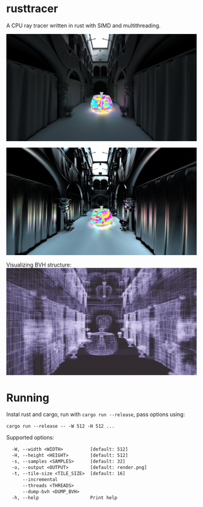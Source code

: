 # rusttracer

A CPU ray tracer written in rust with SIMD and multithreading.

![](examples/diffuse.png)

![](examples/metalic.png)

Visualizing BVH structure:
![](examples/bvh.png)

# Running

Instal rust and cargo, run with `cargo run --release`, pass options using:

```
cargo run --release -- -W 512 -H 512 ...
```

Supported options:

```
  -W, --width <WIDTH>          [default: 512]
  -H, --height <HEIGHT>        [default: 512]
  -s, --samples <SAMPLES>      [default: 32]
  -o, --output <OUTPUT>        [default: render.png]
  -t, --tile-size <TILE_SIZE>  [default: 16]
      --incremental
      --threads <THREADS>
      --dump-bvh <DUMP_BVH>
  -h, --help                   Print help
```
